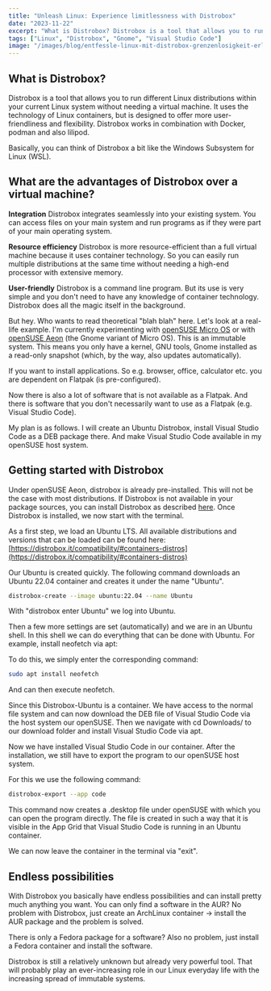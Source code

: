 ```yaml
---
title: "Unleash Linux: Experience limitlessness with Distrobox"
date: "2023-11-22"
excerpt: "What is Distrobox? Distrobox is a tool that allows you to run different Linux distributions within your current Linux system without needing a virtual machine. It uses the technology of Linux containers, but is designed to offer more user-friendliness and flexibility. Distrobox works in combination with Docker, podman and also lilipod. Basically, you can think of Distrobox a bit like the Windows Subsystem for Linux (WSL)."
tags: ["Linux", "Distrobox", "Gnome", "Visual Studio Code"]
image: "/images/blog/entfessle-linux-mit-distrobox-grenzenlosigkeit-erleben.jpg"
---
```


## What is Distrobox?

Distrobox is a tool that allows you to run different Linux distributions within your current Linux system without needing a virtual machine. It uses the technology of Linux containers, but is designed to offer more user-friendliness and flexibility. Distrobox works in combination with Docker, podman and also lilipod.

Basically, you can think of Distrobox a bit like the Windows Subsystem for Linux (WSL).

## What are the advantages of Distrobox over a virtual machine?

**Integration**
Distrobox integrates seamlessly into your existing system. You can access files on your main system and run programs as if they were part of your main operating system.

**Resource efficiency**
Distrobox is more resource-efficient than a full virtual machine because it uses container technology. So you can easily run multiple distributions at the same time without needing a high-end processor with extensive memory.

**User-friendly**
Distrobox is a command line program. But its use is very simple and you don't need to have any knowledge of container technology. Distrobox does all the magic itself in the background.

But hey. Who wants to read theoretical "blah blah" here. Let's look at a real-life example. I'm currently experimenting with [openSUSE Micro OS](https://microos.opensuse.org/) or with [openSUSE Aeon](https://en.opensuse.org/Portal:Aeon) (the Gnome variant of Micro OS).
This is an immutable system. This means you only have a kernel, GNU tools, Gnome installed as a read-only snapshot (which, by the way, also updates automatically).

If you want to install applications. So e.g. browser, office, calculator etc. you are dependent on Flatpak (is pre-configured).

Now there is also a lot of software that is not available as a Flatpak. And there is software that you don't necessarily want to use as a Flatpak (e.g. Visual Studio Code).

My plan is as follows. I will create an Ubuntu Distrobox, install Visual Studio Code as a DEB package there. And make Visual Studio Code available in my openSUSE host system.

## Getting started with Distrobox

Under openSUSE Aeon, distrobox is already pre-installed. This will not be the case with most distributions.
If Distrobox is not available in your package sources, you can install Distrobox as described [here](https://github.com/89luca89/distrobox#installation).
Once Distrobox is installed, we now start with the terminal.

As a first step, we load an Ubuntu LTS. All available distributions and versions that can be loaded can be found here: [https://distrobox.it/compatibility/#containers-distros](https://distrobox.it/compatibility/#containers-distros)

Our Ubuntu is created quickly. The following command downloads an Ubuntu 22.04 container and creates it under the name "Ubuntu".

```bash
distrobox-create --image ubuntu:22.04 --name Ubuntu
```

With "distrobox enter Ubuntu" we log into Ubuntu.

Then a few more settings are set (automatically) and we are in an Ubuntu shell. In this shell we can do everything that can be done with Ubuntu. For example, install neofetch via apt:

To do this, we simply enter the corresponding command:

```bash
sudo apt install neofetch
```

And can then execute neofetch.

Since this Distrobox-Ubuntu is a container. We have access to the normal file system and can now download the DEB file of Visual Studio Code via the host system our openSUSE.
Then we navigate with cd Downloads/ to our download folder and install Visual Studio Code via apt.

Now we have installed Visual Studio Code in our container. After the installation, we still have to export the program to our openSUSE host system.

For this we use the following command:

```bash
distrobox-export --app code
```

This command now creates a .desktop file under openSUSE with which you can open the program directly. The file is created in such a way that it is visible in the App Grid that Visual Studio Code is running in an Ubuntu container.

We can now leave the container in the terminal via "exit".

## Endless possibilities

With Distrobox you basically have endless possibilities and can install pretty much anything you want. You can only find a software in the AUR? No problem with Distrobox, just create an ArchLinux container -> install the AUR package and the problem is solved.

There is only a Fedora package for a software? Also no problem, just install a Fedora container and install the software.

Distrobox is still a relatively unknown but already very powerful tool. That will probably play an ever-increasing role in our Linux everyday life with the increasing spread of immutable systems.
